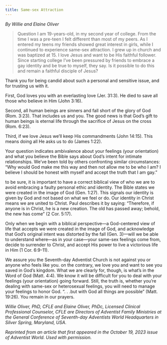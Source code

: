 ```yaml
---
title: Same-sex Attraction
---
```


_By Willie and Elaine Oliver_

> <callout>Question</callout>
> I am 19-years-old, in my second year of college. From the time I was a pre-teen I felt different than most of my peers. As I entered my teens my friends showed great interest in girls, while I continued to experience same-sex attraction. I grew up in church and was baptized at 15. I love Jesus and want to be His faithful follower. Since starting college I’ve been pressured by friends to embrace a gay identity and be true to myself, they say. Is it possible to do this and remain a faithful disciple of Jesus?

Thank you for being candid about such a personal and sensitive issue, and for trusting us with it.

First, God loves you with an everlasting love (Jer. 31:3). He died to save all those who believe in Him (John 3:16).

Second, all human beings are sinners and fall short of the glory of God (Rom. 3:23). That includes us and you. The good news is that God’s gift to human beings is eternal life through the sacrifice of Jesus on the cross (Rom. 6:23).

Third, if we love Jesus we’ll keep His commandments (John 14:15). This means doing all He asks us to do (James 1:22).

Your question indicates ambivalence about your feelings (your orientation) and what you believe the Bible says about God’s intent for intimate relationships. We’ve been told by others confronting similar circumstances: “Why would God make me this way and then not allow me to be who I am? I believe I should be honest with myself and accept the truth that I am gay.”

to be sure, it is important to have a correct biblical view of who we are to avoid embracing a faulty personal ethic and identity. The Bible states we were created in the image of God (Gen. 1:27). This signals our identity is given by God and not based on what we feel or do. Our identity in Christ means we are united to Christ. Paul describes it by saying: “Therefore, if anyone is in Christ, he is a new creation. The old has passed away; behold, the new has come” (2 Cor. 5:17).

Only when we begin with a biblical perspective—a God-centered view of life that accepts we were created in the image of God, and acknowledge that God’s original intent was distorted by the fall (Gen. 3)—will we be able to understand where—as in your case—your same-sex feelings come from, decide to surrender to Christ, and accept His power to live a victorious life in Him (1 Cor. 6:9-11).

We assure you the Seventh-day Adventist Church is not against you or anyone who feels like you. on the contrary, we love you and want to see you saved in God’s kingdom. What we are clearly for, though, is what’s in the Word of God (Matt. 4:4). We know it will be difficult for you to deal with your feelings (your orientation) going forward. Still, the truth is, whether you’re dealing with same-sex or heterosexual feelings, you will need to manage your feelings to honor God. “. . .but with God all things are possible” (Matt. 19:26). You remain in our prayers.

_Willie Oliver, PhD, CFLE and Elaine Oliver, PhDc, Licensed Clinical Professional Counselor, CFLE are Directors of Adventist Family Ministries at the General Conference of Seventh-day Adventists World Headquarters in Silver Spring, Maryland, USA._

_Reprinted from an article that first appeared in the October 19, 2023 issue of Adventist World. Used with permission._